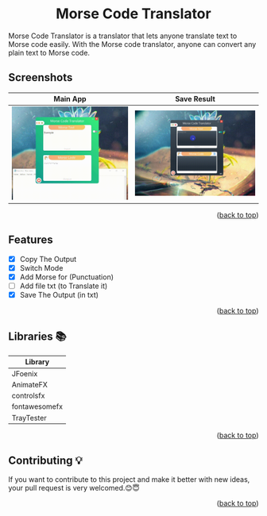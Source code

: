 <div id="top"></div>
<h1 align="center">Morse Code Translator</h1>

Morse Code Translator is a translator that lets anyone translate text to Morse code  easily. With the Morse code translator, anyone can convert any plain text  to Morse code.<br/>

## Screenshots    
Main App           | Save Result
:---------------------:|:------------------:
![Main App - screenshot](screenshots/Morse.gif)  | ![Save Result - screenshoot](screenshots/SaveTotxt.gif)

<p align="right">(<a href="#top">back to top</a>)</p>



## Features
* [x] Copy The Output 
* [x] Switch Mode
* [x] Add Morse for (Punctuation)
* [ ] Add file txt (to Translate it)
* [x] Save The Output (in txt)

<p align="right">(<a href="#top">back to top</a>)</p>

## Libraries 📚

| Library |
| ------ | 
| JFoenix |  
| AnimateFX | 
| controlsfx | 
| fontawesomefx |  
| TrayTester | 

<p align="right">(<a href="#top">back to top</a>)</p>

## Contributing 💡
If you want to contribute to this project and make it better with new ideas, your pull request is very welcomed.😊😇

<p align="right">(<a href="#top">back to top</a>)</p>
